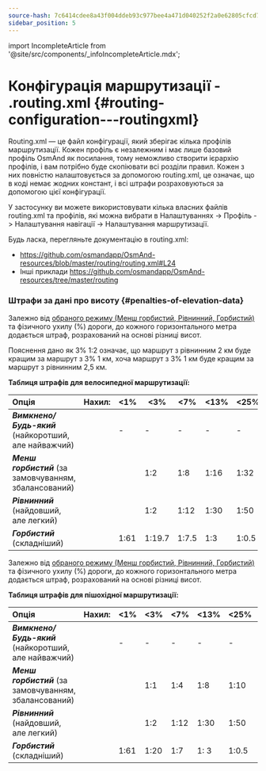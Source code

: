 ```yaml
---
source-hash: 7c6414cdee8a43f004ddeb93c977bee4a471d040252f2a0e62805cfcd71c1fd6
sidebar_position: 5
---
```

import IncompleteArticle from '@site/src/components/_infoIncompleteArticle.mdx';

# Конфігурація маршрутизації - .routing.xml {#routing-configuration---routingxml}

<IncompleteArticle/>

Routing.xml — це файл конфігурації, який зберігає кілька профілів маршрутизації. Кожен профіль є незалежним і має лише базовий профіль OsmAnd як посилання, тому неможливо створити ієрархію профілів, і вам потрібно буде скопіювати всі розділи правил. Кожен з них повністю налаштовується за допомогою routing.xml, це означає, що в коді немає жодних констант, і всі штрафи розраховуються за допомогою цієї конфігурації.

У застосунку ви можете використовувати кілька власних файлів routing.xml та профілів, які можна вибрати в Налаштуваннях -> Профіль -> Налаштування навігації -> Налаштування маршрутизації.

Будь ласка, перегляньте документацію в routing.xml:
- https://github.com/osmandapp/OsmAnd-resources/blob/master/routing/routing.xml#L24
- Інші приклади https://github.com/osmandapp/OsmAnd-resources/tree/master/routing


### Штрафи за дані про висоту {#penalties-of-elevation-data}

Залежно від [обраного режиму (Менш горбистий, Рівнинний, Горбистий)](../../user/navigation/routing/bicycle-based-routing#penalties-of-elevation-data#penalties-of-elevation-data) та фізичного ухилу (%) дороги, до кожного горизонтального метра додається штраф, розрахований на основі різниці висот.

Пояснення дано як 3% 1:2 означає, що маршрут з рівнинним 2 км буде кращим за маршрут з 3% 1 км, хоча маршрут з 3% 1 км буде кращим за маршрут з рівнинним 2,5 км.

**Таблиця штрафів для велосипедної маршрутизації:**

|                  **Опція**                 |**Нахил:**| &lt;1% | &lt;3%  | &lt;7% | &lt;13% | &lt;25% | &gt;=25% |**Спуск:**| &lt;17% | &lt;35% | &lt;60% | &gt;=60%      |
|:--------------------------------------------|:-----------|-----|------|-----|------|------|-------|:-----------|------|------|------|------------|
|**_Вимкнено/Будь-який_** (найкоротший, але найважчий)|            |  -  |   -  |  -  |   -  |   -  |   -   |            |   -  |   -  |   -  |     -      |
|**_Менш горбистий_** (за замовчуванням, збалансований)         |            |     |  1:2 | 1:8 | 1:16 | 1:32 | 1:48  |            | 1:6.4| 1:25 | 1:25 | неможливо |
|**_Рівнинний_** (найдовший, але легкий)            |            |     |  1:2 | 1:12| 1:30 | 1:50 | 1:74  |            | 1:6.4| 1:25 | 1:25 | неможливо |
|**_Горбистий_** (складніший)                 |            | 1:61|1:19.7|1:7.5|  1:3 | 1:0.5| 1:0.3 |            | 1:6.4| 1:25 | 1:25 | неможливо |


Залежно від [обраного режиму (Менш горбистий, Рівнинний, Горбистий)](../../user/navigation/routing/pedestrian-routing.md) та фізичного ухилу (%) дороги, до кожного горизонтального метра додається штраф, розрахований на основі різниці висот.

**Таблиця штрафів для пішохідної маршрутизації:**

|                  **Опція**                 | **Нахил:** | &lt;1% | &lt;3% | &lt;7% | &lt;13% | &lt;25% | &gt;=25% | **Спуск:** | &lt;9% | &lt;17% | &lt;35% | &lt;60% | &gt;=60% |
|:--------------------------------------------|:-------------|-----|-----|-----|------|------|-------|:-------------|-----|------|------|------|-------|
|**_Вимкнено/Будь-який_** (найкоротший, але найважчий)|              |  -  |  -  |  -  |   -  |   -  |   -   |              |  -  |   -  |   -  |   -  |   -   |
|**_Менш горбистий_** (за замовчуванням, збалансований)         |              |     | 1:1 | 1:4 | 1:8  | 1:10 | 1:15  |              | 1:5 | 1:10 | 1:17 | 1:25 | 1:40  |
|**_Рівнинний_** (найдовший, але легкий)            |              |     | 1:2 | 1:12| 1:30 | 1:50 | 1:74  |              | 1:5 | 1:10 | 1:17 | 1:25 | 1:40  |
|**_Горбистий_** (складніший)                 |              | 1:61| 1:20| 1:7 | 1: 3 | 1:0.5| 1:0.3 |              |  1:5| 1:10 | 1:17 | 1:25 | 1:40  |